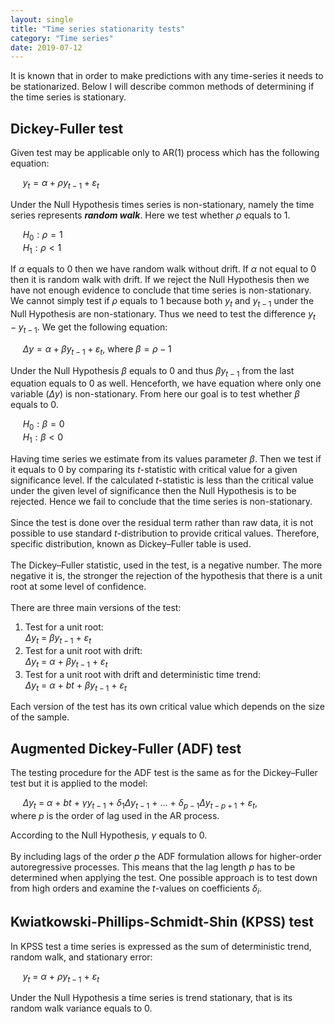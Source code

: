 ```yaml
---
layout: single
title: "Time series stationarity tests"
category: "Time series"
date: 2019-07-12
---
```

It is known that in order to make predictions with any time-series it needs to be stationarized. Below I will describe common methods of determining if the time series is stationary.
## Dickey-Fuller test
Given test may be applicable only to AR(1) process which has the following equation: <br>

&nbsp;&nbsp;&nbsp;&nbsp;
$y_t = \alpha + \rho y_{t-1} + \varepsilon_t$

Under the Null Hypothesis times series is non-stationary, namely the time series represents *__random walk__*. Here we test whether $\rho$ equals to 1. <br>

&nbsp;&nbsp;&nbsp;&nbsp;
$H_0: \rho = 1$ <br>
&nbsp;&nbsp;&nbsp;&nbsp;
$H_1: \rho < 1$

If $\alpha$ equals to 0 then we have random walk without drift. If $\alpha$ not equal to 0 then it is random walk with drift. If we reject the Null Hypothesis then we have not enough evidence to conclude that time series is non-stationary.<br>
We cannot simply test if $\rho$ equals to 1 because both $y_t$ and $y_{t-1}$ under the Null Hypothesis are non-stationary. Thus we need to test the difference $y_t - y_{t-1}$. We get the following equation:<br>

&nbsp;&nbsp;&nbsp;&nbsp;
$\Delta y = \alpha + \beta y_{t-1} + \varepsilon_t$,
where $\beta = \rho - 1$<br>

Under the Null Hypothesis $\beta$ equals to 0 and thus $\beta y_{t-1}$ from the last equation equals to 0 as well. Henceforth, we have equation where only one variable ($\Delta y$) is non-stationary. From here our goal is to test whether $\beta$ equals to 0. <br>

&nbsp;&nbsp;&nbsp;&nbsp;
$H_0: \beta = 0$ <br>
&nbsp;&nbsp;&nbsp;&nbsp;
$H_1: \beta < 0$

Having time series we estimate from its values parameter $\beta$. Then we test if it equals to 0 by comparing its $t$-statistic with critical value for a given significance level. If the calculated $t$-statistic is less than the critical value under the given level of significance then the Null Hypothesis is to be rejected. Hence we fail to conclude that the time series is non-stationary.<br>
<br>
Since the test is done over the residual term rather than raw data, it is not possible to use standard $t$-distribution to provide critical values. Therefore, specific distribution, known as Dickey–Fuller table is used.<br>
<br>
The Dickey–Fuller statistic, used in the test, is a negative number. The more negative it is, the stronger the rejection of the hypothesis that there is a unit root at some level of confidence.<br>
<br>
There are three main versions of the test:

1. Test for a unit root:<br>
$\Delta y_{t}$ = $\beta y_{t-1}$ + $\varepsilon_t$
2. Test for a unit root with drift:<br>
$\Delta y_{t}$ = $\alpha$ + $\beta y_{t-1}$ + $\varepsilon_t$
3. Test for a unit root with drift and deterministic time trend:<br>
$\Delta y_{t}$ = $\alpha$ + $bt$ + $\beta y_{t-1}$ + $\varepsilon_t$

Each version of the test has its own critical value which depends on the size of the sample.
## Augmented Dickey-Fuller (ADF) test
The testing procedure for the ADF test is the same as for the Dickey–Fuller test but it is applied to the model:<br>

&nbsp;&nbsp;&nbsp;&nbsp;
$\Delta y_{t}$ = $\alpha$ + $bt$ + $\gamma y_{t-1}$ + $\delta_1 \Delta y_{t-1}$ + ... + $\delta_{p-1} \Delta y_{t-p+1}$ + $\varepsilon_t$,<br>
where $p$ is the order of lag used in the AR process.

According to the Null Hypothesis, $\gamma$ equals to 0. <br>
<br>
By including lags of the order $p$ the ADF formulation allows for higher-order autoregressive processes. This means that the lag length $p$ has to be determined when applying the test. One possible approach is to test down from high orders and examine the $t$-values on coefficients $\delta_i$.

## Kwiatkowski-Phillips-Schmidt-Shin (KPSS) test

In KPSS test a time series is expressed as the sum of deterministic trend, random walk, and stationary error:<br>

&nbsp;&nbsp;&nbsp;&nbsp;
$y_t$ = $\alpha$ + $\rho y_{t-1}$ + $\varepsilon_t$

Under the Null Hypothesis a time series is trend stationary, that is its random walk variance equals to 0.<br>
